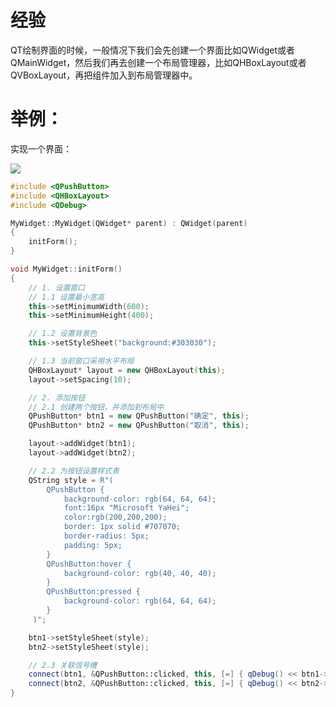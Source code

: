 # 经验

QT绘制界面的时候，一般情况下我们会先创建一个界面比如QWidget或者QMainWidget，然后我们再去创建一个布局管理器，比如QHBoxLayout或者QVBoxLayout，再把组件加入到布局管理器中。

# 举例：

实现一个界面：

<div><img src="https://cdn.jsdelivr.net/gh/lcekold/blogimage@main/Network/Snipaste_2025-01-26_19-30-13.png"></div>

```c++
#include <QPushButton>
#include <QHBoxLayout>
#include <QDebug>

MyWidget::MyWidget(QWidget* parent) : QWidget(parent)
{
    initForm();
}

void MyWidget::initForm()
{
    // 1. 设置窗口
    // 1.1 设置最小宽高
    this->setMinimumWidth(600);
    this->setMinimumHeight(400);

    // 1.2 设置背景色
    this->setStyleSheet("background:#303030");

    // 1.3 当前窗口采用水平布局
    QHBoxLayout* layout = new QHBoxLayout(this);
    layout->setSpacing(10);

    // 2. 添加按钮
    // 2.1 创建两个按钮，并添加到布局中
    QPushButton* btn1 = new QPushButton("确定", this);
    QPushButton* btn2 = new QPushButton("取消", this);

    layout->addWidget(btn1);
    layout->addWidget(btn2);

    // 2.2 为按钮设置样式表
    QString style = R"(
        QPushButton {
            background-color: rgb(64, 64, 64);
            font:16px "Microsoft YaHei";
            color:rgb(200,200,200);
            border: 1px solid #707070;
            border-radius: 5px;
            padding: 5px;
        }
        QPushButton:hover {
            background-color: rgb(40, 40, 40);
        }
        QPushButton:pressed {
            background-color: rgb(64, 64, 64);
        }
     )";

    btn1->setStyleSheet(style);
    btn2->setStyleSheet(style);

    // 2.3 关联信号槽
    connect(btn1, &QPushButton::clicked, this, [=] { qDebug() << btn1->text(); });
    connect(btn2, &QPushButton::clicked, this, [=] { qDebug() << btn2->text(); });
}
```